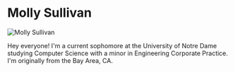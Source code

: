 # Molly Sullivan

![Molly Sullivan](/images/MollySullivanHeadshot.jpg)

Hey everyone! I'm a current sophomore at the University of Notre Dame studying Computer Science with a minor in Engineering Corporate Practice. I'm originally from the Bay Area, CA.
